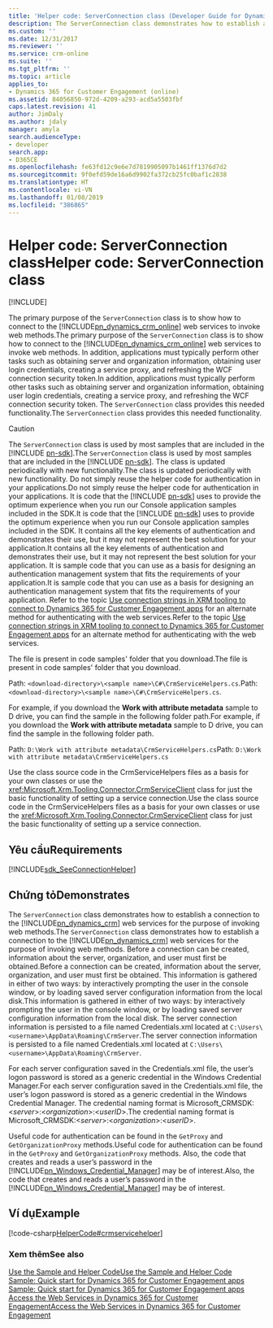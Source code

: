 ```yaml
---
title: 'Helper code: ServerConnection class (Developer Guide for Dynamics 365 for Customer Engagement)| MicrosoftDocs'
description: The ServerConnection class demonstrates how to establish a connection to the Dynamics 365 for Customer Engagement web services for the purpose of invoking web methods
ms.custom: ''
ms.date: 12/31/2017
ms.reviewer: ''
ms.service: crm-online
ms.suite: ''
ms.tgt_pltfrm: ''
ms.topic: article
applies_to:
- Dynamics 365 for Customer Engagement (online)
ms.assetid: 84056850-972d-4209-a293-acd5a5503fbf
caps.latest.revision: 41
author: JimDaly
ms.author: jdaly
manager: amyla
search.audienceType:
- developer
search.app:
- D365CE
ms.openlocfilehash: fe63fd12c9e6e7d7819905097b1461ff1376d7d2
ms.sourcegitcommit: 9f0efd59de16a6d9902fa372cb25fc0baf1c2838
ms.translationtype: HT
ms.contentlocale: vi-VN
ms.lasthandoff: 01/08/2019
ms.locfileid: "386865"
---
```

# <a name="helper-code-serverconnection-class"></a><span data-ttu-id="ae107-103">Helper code: ServerConnection class</span><span class="sxs-lookup"><span data-stu-id="ae107-103">Helper code: ServerConnection class</span></span>

[!INCLUDE[](../../includes/cc_applies_to_update_9_0_0.md)]

<span data-ttu-id="ae107-104">The primary purpose of the `ServerConnection` class is to show how to connect to the [!INCLUDE[pn_dynamics_crm_online](../../includes/pn-dynamics-crm-online.md)] web services to invoke web methods.</span><span class="sxs-lookup"><span data-stu-id="ae107-104">The primary purpose of the `ServerConnection` class is to show how to connect to the [!INCLUDE[pn_dynamics_crm_online](../../includes/pn-dynamics-crm-online.md)] web services to invoke web methods.</span></span> <span data-ttu-id="ae107-105">In addition, applications must typically perform other tasks such as obtaining server and organization information, obtaining user login credentials, creating a service proxy, and refreshing the WCF connection security token.</span><span class="sxs-lookup"><span data-stu-id="ae107-105">In addition, applications must typically perform other tasks such as obtaining server and organization information, obtaining user login credentials, creating a service proxy, and refreshing the WCF connection security token.</span></span> <span data-ttu-id="ae107-106">The `ServerConnection` class provides this needed functionality.</span><span class="sxs-lookup"><span data-stu-id="ae107-106">The `ServerConnection` class provides this needed functionality.</span></span>  
  
> [!CAUTION]
>  <span data-ttu-id="ae107-107">The `ServerConnection` class is used by most samples that are included in the [!INCLUDE [pn-sdk](../../includes/pn-sdk.md)].</span><span class="sxs-lookup"><span data-stu-id="ae107-107">The `ServerConnection` class is used by most samples that are included in the [!INCLUDE [pn-sdk](../../includes/pn-sdk.md)].</span></span> <span data-ttu-id="ae107-108">The class is updated periodically with new functionality.</span><span class="sxs-lookup"><span data-stu-id="ae107-108">The class is updated periodically with new functionality.</span></span> <span data-ttu-id="ae107-109">Do not simply reuse the helper code for authentication in your applications.</span><span class="sxs-lookup"><span data-stu-id="ae107-109">Do not simply reuse the helper code for authentication in your applications.</span></span> <span data-ttu-id="ae107-110">It is code that the [!INCLUDE [pn-sdk](../../includes/pn-sdk.md)] uses to provide the optimum experience when you run our Console application samples included in the SDK.</span><span class="sxs-lookup"><span data-stu-id="ae107-110">It is code that the [!INCLUDE [pn-sdk](../../includes/pn-sdk.md)] uses to provide the optimum experience when you run our Console application samples included in the SDK.</span></span> <span data-ttu-id="ae107-111">It contains all the key elements of authentication and demonstrates their use, but it may not represent the best solution for your application.</span><span class="sxs-lookup"><span data-stu-id="ae107-111">It contains all the key elements of authentication and demonstrates their use, but it may not represent the best solution for your application.</span></span> <span data-ttu-id="ae107-112">It is sample code that you can use as a basis for designing an authentication management system that fits the requirements of your application.</span><span class="sxs-lookup"><span data-stu-id="ae107-112">It is sample code that you can use as a basis for designing an authentication management system that fits the requirements of your application.</span></span> <span data-ttu-id="ae107-113">Refer to the topic [Use connection strings in XRM tooling to connect to Dynamics 365 for Customer Engagement apps](../xrm-tooling/use-connection-strings-xrm-tooling-connect.md) for an alternate method for authenticating with the web services.</span><span class="sxs-lookup"><span data-stu-id="ae107-113">Refer to the topic [Use connection strings in XRM tooling to connect to Dynamics 365 for Customer Engagement apps](../xrm-tooling/use-connection-strings-xrm-tooling-connect.md) for an alternate method for authenticating with the web services.</span></span>  
  
 <span data-ttu-id="ae107-114">The file is present in code samples' folder that you download.</span><span class="sxs-lookup"><span data-stu-id="ae107-114">The file is present in code samples' folder that you download.</span></span>
 
 <span data-ttu-id="ae107-115">Path: `<download-directory>\<sample name>\C#\CrmServiceHelpers.cs`.</span><span class="sxs-lookup"><span data-stu-id="ae107-115">Path: `<download-directory>\<sample name>\C#\CrmServiceHelpers.cs`.</span></span>
 
 <span data-ttu-id="ae107-116">For example, if you download the **Work with attribute metadata** sample to D drive, you can find the sample in the following folder path.</span><span class="sxs-lookup"><span data-stu-id="ae107-116">For example, if you download the **Work with attribute metadata** sample to D drive, you can find the sample in the following folder path.</span></span>

 <span data-ttu-id="ae107-117">Path: `D:\Work with attribute metadata\CrmServiceHelpers.cs`</span><span class="sxs-lookup"><span data-stu-id="ae107-117">Path: `D:\Work with attribute metadata\CrmServiceHelpers.cs`</span></span>
  
 <span data-ttu-id="ae107-118">Use the class source code in the CrmServiceHelpers files as a basis for your own classes or use the <xref:Microsoft.Xrm.Tooling.Connector.CrmServiceClient> class for just the basic functionality of setting up a service connection.</span><span class="sxs-lookup"><span data-stu-id="ae107-118">Use the class source code in the CrmServiceHelpers files as a basis for your own classes or use the <xref:Microsoft.Xrm.Tooling.Connector.CrmServiceClient> class for just the basic functionality of setting up a service connection.</span></span>  
  
## <a name="requirements"></a><span data-ttu-id="ae107-119">Yêu cầu</span><span class="sxs-lookup"><span data-stu-id="ae107-119">Requirements</span></span>  
[!INCLUDE[sdk_SeeConnectionHelper](../../includes/sdk-seeconnectionhelper.md)]
  
## <a name="demonstrates"></a><span data-ttu-id="ae107-120">Chứng tỏ</span><span class="sxs-lookup"><span data-stu-id="ae107-120">Demonstrates</span></span>  
 <span data-ttu-id="ae107-121">The `ServerConnection` class demonstrates how to establish a connection to the [!INCLUDE[pn_dynamics_crm](../../includes/pn-dynamics-crm.md)] web services for the purpose of invoking web methods.</span><span class="sxs-lookup"><span data-stu-id="ae107-121">The `ServerConnection` class demonstrates how to establish a connection to the [!INCLUDE[pn_dynamics_crm](../../includes/pn-dynamics-crm.md)] web services for the purpose of invoking web methods.</span></span> <span data-ttu-id="ae107-122">Before a connection can be created, information about the server, organization, and user must first be obtained.</span><span class="sxs-lookup"><span data-stu-id="ae107-122">Before a connection can be created, information about the server, organization, and user must first be obtained.</span></span> <span data-ttu-id="ae107-123">This information is gathered in either of two ways: by interactively prompting the user in the console window, or by loading saved server configuration information from the local disk.</span><span class="sxs-lookup"><span data-stu-id="ae107-123">This information is gathered in either of two ways: by interactively prompting the user in the console window, or by loading saved server configuration information from the local disk.</span></span> <span data-ttu-id="ae107-124">The server connection information is persisted to a file named Credentials.xml located at `C:\Users\<username>\AppData\Roaming\CrmServer`.</span><span class="sxs-lookup"><span data-stu-id="ae107-124">The server connection information is persisted to a file named Credentials.xml located at `C:\Users\<username>\AppData\Roaming\CrmServer`.</span></span>  
  
 <span data-ttu-id="ae107-125">For each server configuration saved in the Credentials.xml file, the user’s logon password is stored as a generic credential in the Windows Credential Manager.</span><span class="sxs-lookup"><span data-stu-id="ae107-125">For each server configuration saved in the Credentials.xml file, the user’s logon password is stored as a generic credential in the Windows Credential Manager.</span></span> <span data-ttu-id="ae107-126">The credential naming format is Microsoft_CRMSDK:\<*server*>:\<*organization*>:\<*userID*>.</span><span class="sxs-lookup"><span data-stu-id="ae107-126">The credential naming format is Microsoft_CRMSDK:\<*server*>:\<*organization*>:\<*userID*>.</span></span>  
  
 <span data-ttu-id="ae107-127">Useful code for authentication can be found in the `GetProxy` and `GetOrganizationProxy` methods.</span><span class="sxs-lookup"><span data-stu-id="ae107-127">Useful code for authentication can be found in the `GetProxy` and `GetOrganizationProxy` methods.</span></span> <span data-ttu-id="ae107-128">Also, the code that creates and reads a user’s password in the [!INCLUDE[pn_Windows_Credential_Manager](../../includes/pn-windows-credential-manager.md)] may be of interest.</span><span class="sxs-lookup"><span data-stu-id="ae107-128">Also, the code that creates and reads a user’s password in the [!INCLUDE[pn_Windows_Credential_Manager](../../includes/pn-windows-credential-manager.md)] may be of interest.</span></span>  
  
## <a name="example"></a><span data-ttu-id="ae107-129">Ví dụ</span><span class="sxs-lookup"><span data-stu-id="ae107-129">Example</span></span>  
 [!code-csharp[HelperCode#crmservicehelper](../../snippets/csharp/CRMV8/helpercode/cs/crmservicehelper.cs#crmservicehelper)] 
  
### <a name="see-also"></a><span data-ttu-id="ae107-130">Xem thêm</span><span class="sxs-lookup"><span data-stu-id="ae107-130">See also</span></span>  
 [<span data-ttu-id="ae107-131">Use the Sample and Helper Code</span><span class="sxs-lookup"><span data-stu-id="ae107-131">Use the Sample and Helper Code</span></span>](use-sample-helper-code.md)  
 <span data-ttu-id="ae107-132">[Sample: Quick start for Dynamics 365 for Customer Engagement apps](../sample-quick-start.md) </span><span class="sxs-lookup"><span data-stu-id="ae107-132">[Sample: Quick start for Dynamics 365 for Customer Engagement apps](../sample-quick-start.md) </span></span>  
 [<span data-ttu-id="ae107-133">Access the Web Services in Dynamics 365 for Customer Engagement</span><span class="sxs-lookup"><span data-stu-id="ae107-133">Access the Web Services in Dynamics 365 for Customer Engagement</span></span>](../authenticate-users.md)
